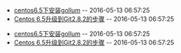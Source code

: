 <!-- --- title: home --><!-- --- fixed content boder -->

* [centos6.5下安装gollum](/git/gollum-intall-centos) -- 2016-05-13 06:57:25
* [Centos 6.5升级到Git2.8.2的步骤](/git/upgrade_git_centos) -- 2016-05-13 06:57:25
<!-- --- fixed content boder -->


* [centos6.5下安装gollum](/git/gollum-intall-centos) -- 2016-05-13 06:57:25
* [Centos 6.5升级到Git2.8.2的步骤](/git/upgrade_git_centos) -- 2016-05-13 06:57:25
